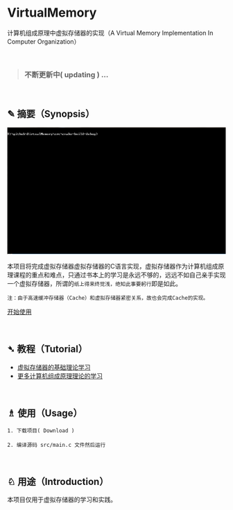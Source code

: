 # VirtualMemory
计算机组成原理中虚拟存储器的实现（A Virtual Memory Implementation In Computer Organization）

<br>

> ### 不断更新中( updating ) ...

<br>

## ✎ 摘要（Synopsis）

<img src="https://github.com/Lvsi-China/VirtualMemory/raw/master/extra/images/logo.gif">

本项目将完成虚拟存储器虚拟存储器的C语言实现，虚拟存储器作为计算机组成原理课程的重点和难点，只通过书本上的学习是永远不够的，远远不如自己亲手实现一个虚拟存储器，所谓的```纸上得来终觉浅，绝知此事要躬行```即是如此。

```注：由于高速缓冲存储器（Cache）和虚拟存储器紧密关系，故也会完成Cache的实现。```


[开始使用](#article-usage)

<br>

## ➴ 教程（Tutorial）

- [虚拟存储器的基础理论学习](https://github.com/Lvsi-China/VirtualMemory/blob/master/docs/1.md)
- [更多计算机组成原理理论的学习](https://github.com/Lvsi-China/CSTheory)

<br/>

## <span id="article-usage">♗ 使用（Usage）</span>
	1. 下载项目( Download )

	2. 编译源码 src/main.c 文件然后运行
<br>

## ♘ 用途（Introduction）
本项目仅用于虚拟存储器的学习和实践。
